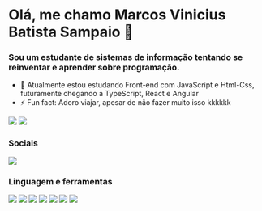 # Olá, me chamo Marcos Vinicius Batista Sampaio 🤞

### Sou um estudante de sistemas de informação tentando se reinventar e aprender sobre programação.

- 🌱 Atualmente estou estudando Front-end com JavaScript e Html-Css, futuramente chegando a TypeScript, React e Angular
- ⚡ Fun fact: Adoro viajar, apesar de não fazer muito isso kkkkkk

![](http://github-profile-summary-cards.vercel.app/api/cards/stats?username=ghist&theme=dark)
![](http://github-profile-summary-cards.vercel.app/api/cards/repos-per-language?username=ghist&theme=dark)



### Sociais
<div> 
  <a href="https://www.linkedin.com/in/marcos-vinicius-batista-sampaio-a784a4200/" target="_blank"><img src="https://img.shields.io/badge/LinkedIn-0077B5?style=for-the-badge&logo=linkedin&logoColor=white" target="_blank"></a>
</div>

### Linguagem e ferramentas
<div>
  <img src="https://camo.githubusercontent.com/06c6858186510906c21d8c951168d55d976d7dfb9176ed6125c55b8a7de0baae/68747470733a2f2f696d672e736869656c64732e696f2f62616467652f4749542d4534344333303f7374796c653d666f722d7468652d6261646765266c6f676f3d676974266c6f676f436f6c6f723d7768697465" />
  <img src="https://img.shields.io/badge/C-00599C?style=for-the-badge&logo=c&logoColor=white"/>
  <img src="https://img.shields.io/badge/Python-FFD43B?style=for-the-badge&logo=python&logoColor=blue"/>
  <img src="https://img.shields.io/badge/Haskell-5D4F85?style=for-the-badge&logo=haskell&logoColor=white"/>
  <img src="https://camo.githubusercontent.com/988b23566a8e239f9717abbed64d36834115c8a8c7082a71c358e04f47f8398c/68747470733a2f2f696d672e736869656c64732e696f2f62616467652f4d7953514c2d3030303030463f7374796c653d666f722d7468652d6261646765266c6f676f3d6d7973716c266c6f676f436f6c6f723d7768697465" />
  <img src="https://img.shields.io/badge/VSCode-0078D4?style=for-the-badge&logo=visual%20studio%20code&logoColor=white"/>
  <img src="https://img.shields.io/badge/Windows-0078D6?style=for-the-badge&logo=windows&logoColor=white"/>
</div>
  
  
